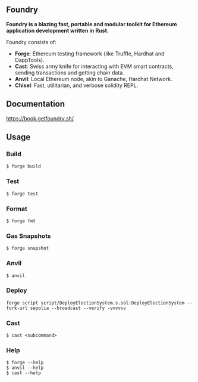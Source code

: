 ## Foundry

**Foundry is a blazing fast, portable and modular toolkit for Ethereum application development written in Rust.**

Foundry consists of:


-   **Forge**: Ethereum testing framework (like Truffle, Hardhat and DappTools).
-   **Cast**: Swiss army knife for interacting with EVM smart contracts, sending transactions and getting chain data.
-   **Anvil**: Local Ethereum node, akin to Ganache, Hardhat Network.
-   **Chisel**: Fast, utilitarian, and verbose solidity REPL.

## Documentation

https://book.getfoundry.sh/

## Usage

### Build

```shell
$ forge build
```

### Test

```shell
$ forge test
```

### Format

```shell
$ forge fmt
```

### Gas Snapshots

```shell
$ forge snapshot
```

### Anvil

```shell
$ anvil
```

### Deploy

```shell
forge script script/DeployElectionSystem.s.sol:DeployElectionSystem --fork-url sepolia --broadcast --verify -vvvvvv
```

### Cast

```shell
$ cast <subcommand>
```

### Help

```shell
$ forge --help
$ anvil --help
$ cast --help
```
